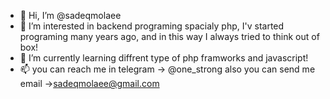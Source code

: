 - 👋 Hi, I’m @sadeqmolaee
- 👀 I’m interested in backend programing spacialy php, I'v started programing many years ago, and in this way I always tried to think out of box!
- 🌱 I’m currently learning diffrent type of php framworks and javascript!
- 📫 you can reach me in telegram -> @one_strong also you can send me email ->sadeqmolaee@gmail.com

<!---
sadeqmolaee/sadeqmolaee is a ✨ special ✨ repository because its `README.md` (this file) appears on your GitHub profile.
You can click the Preview link to take a look at your changes.
--->
